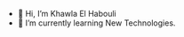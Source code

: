 - 👋 Hi, I’m Khawla El Habouli 
- 🌱 I’m currently learning New Technologies.
<!---
kotr200/kotr200 is a ✨ special ✨ repository because its `README.md` (this file) appears on your GitHub profile.
You can click the Preview link to take a look at your changes.
--->
